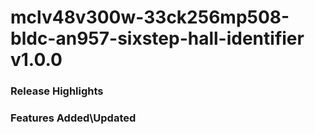 # mclv48v300w-33ck256mp508-bldc-an957-sixstep-hall-identifier v1.0.0
### Release Highlights



### Features Added\Updated



